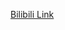 [Bilibili Link](https://www.bilibili.com/video/BV1gU4y1A7Yo/?vd_source=c801aa3fac0e6e97b0df71f74a8b25bd)